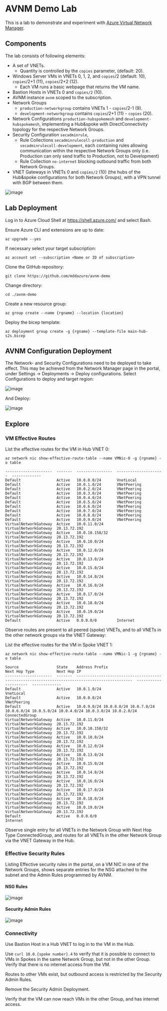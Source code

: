 # AVNM Demo Lab

This is a lab to demonstrate and experiment with [Azure Virtual Network Manager](https://learn.microsoft.com/en-us/azure/virtual-network-manager/overview).

## Components
The lab consists of following elements:
- A set of VNETs.
  - Quantity is controlled by the `copies` parameter, (default: 20).
- Windows Server VMs in VNETs 0, 1, 2, and `copies`/2 (default: 10), `copies`/2+1 (11), `copies`/2+2 (12).
  - Each VM runs a basic webpage that returns the VM name.
- Bastion Hosts in VNETs 0 and `copies/2` (10).
- AVNM instance `avnm` scoped to the subscription.
- Network Groups
  -  `production-networkgroup` contains VNETs 1 - `copies`/2-1 (9).
  -  `development-networkgroup` contains `copies`/2+1 (11) - `copies` (20).
- Network Configurations `production-hubspokemesh` and `development-hubspokemesh`, implementing a Hub&spoke with DirectConnectivity topology for the respective Network Groups.
- Security Configuration `secadminrule`,
  - Rule Collections `secadminrulecoll-production` and `secadminrulecoll-development`, each containing rules allowing communication within the respective Network Groups only (i.e. Production can only send traffic to Production, not to Development)
  - Rule Collection `no-internet` blocking outbound traffic from both Network Groups.
- VNET Gateways in VNETs 0 and `copies/2` (10) (the hubs of the Hub&spoke configurations for both Network Groups), with a VPN tunnel with BGP between them.

![image](images/avnmdemo.png)

## Lab Deployment

Log in to Azure Cloud Shell at https://shell.azure.com/ and select Bash.

Ensure Azure CLI and extensions are up to date:
  
`az upgrade --yes`
  
If necessary select your target subscription:
  
`az account set --subscription <Name or ID of subscription>`
  
Clone the  GitHub repository:

`git clone https://github.com/mddazure/avnm-demo`

Change directory:

`cd ./avnm-demo`

Create a new resource group:

`az group create --name {rgname} --location {location}`

Deploy the bicep template:

`az deployment group create -g {rgname} --template-file main-hub-s2s.bicep`

## AVNM Configuration Deployment
The Network- and Security Configurations need to be deployed to take effect. This may be achieved from the Network Manager page in the portal, under Settings -> Deployments -> Deploy configurations. 
Select Configurations to deploy and target region:

![image](images/selectdeployment.png)

And Deploy:

![image](images/commitdeployment.png)

## Explore

### VM Effective Routes

List the effective routes for the VM in Hub VNET 0:

`az network nic show-effective-route-table --name VMNic-0 -g {rgname} -o table`

```Source                 State    Address Prefix    Next Hop Type          Next Hop IP
---------------------  -------  ----------------  ---------------------  -------------
Default                Active   10.0.0.0/24       VnetLocal
Default                Active   10.0.1.0/24       VNetPeering
Default                Active   10.0.2.0/24       VNetPeering
Default                Active   10.0.3.0/24       VNetPeering
Default                Active   10.0.4.0/24       VNetPeering
Default                Active   10.0.5.0/24       VNetPeering
Default                Active   10.0.6.0/24       VNetPeering
Default                Active   10.0.7.0/24       VNetPeering
Default                Active   10.0.8.0/24       VNetPeering
Default                Active   10.0.9.0/24       VNetPeering
VirtualNetworkGateway  Active   10.0.11.0/24      VirtualNetworkGateway  20.13.72.192
VirtualNetworkGateway  Active   10.0.10.158/32    VirtualNetworkGateway  20.13.72.192
VirtualNetworkGateway  Active   10.0.10.0/24      VirtualNetworkGateway  20.13.72.192
VirtualNetworkGateway  Active   10.0.12.0/24      VirtualNetworkGateway  20.13.72.192
VirtualNetworkGateway  Active   10.0.13.0/24      VirtualNetworkGateway  20.13.72.192
VirtualNetworkGateway  Active   10.0.15.0/24      VirtualNetworkGateway  20.13.72.192
VirtualNetworkGateway  Active   10.0.14.0/24      VirtualNetworkGateway  20.13.72.192
VirtualNetworkGateway  Active   10.0.16.0/24      VirtualNetworkGateway  20.13.72.192
VirtualNetworkGateway  Active   10.0.17.0/24      VirtualNetworkGateway  20.13.72.192
VirtualNetworkGateway  Active   10.0.18.0/24      VirtualNetworkGateway  20.13.72.192
VirtualNetworkGateway  Active   10.0.19.0/24      VirtualNetworkGateway  20.13.72.192
Default                Active   0.0.0.0/0         Internet
```
Observe routes are present to all peered (spoke) VNETs, and to all VNETs in the other network groups via the VNET Gateway:

List the effective routes for the VM in Spoke VNET 1:

`az network nic show-effective-route-table --name VMNic-1 -g {rgname} -o table`

```
Source                 State    Address Prefix                                                                                   Next Hop Type          Next Hop IP
---------------------  -------  -----------------------------------------------------------------------------------------------  ---------------------  -------------
Default                Active   10.0.1.0/24                                                                                      VnetLocal
Default                Active   10.0.0.0/24                                                                                      VNetPeering
Default                Active   10.0.9.0/24 10.0.8.0/24 10.0.7.0/24 10.0.6.0/24 10.0.5.0/24 10.0.4.0/24 10.0.3.0/24 10.0.2.0/24  ConnectedGroup
VirtualNetworkGateway  Active   10.0.11.0/24                                                                                     VirtualNetworkGateway  20.13.72.192
VirtualNetworkGateway  Active   10.0.10.158/32                                                                                   VirtualNetworkGateway  20.13.72.192
VirtualNetworkGateway  Active   10.0.10.0/24                                                                                     VirtualNetworkGateway  20.13.72.192
VirtualNetworkGateway  Active   10.0.12.0/24                                                                                     VirtualNetworkGateway  20.13.72.192
VirtualNetworkGateway  Active   10.0.13.0/24                                                                                     VirtualNetworkGateway  20.13.72.192
VirtualNetworkGateway  Active   10.0.15.0/24                                                                                     VirtualNetworkGateway  20.13.72.192
VirtualNetworkGateway  Active   10.0.14.0/24                                                                                     VirtualNetworkGateway  20.13.72.192
VirtualNetworkGateway  Active   10.0.16.0/24                                                                                     VirtualNetworkGateway  20.13.72.192
VirtualNetworkGateway  Active   10.0.17.0/24                                                                                     VirtualNetworkGateway  20.13.72.192
VirtualNetworkGateway  Active   10.0.18.0/24                                                                                     VirtualNetworkGateway  20.13.72.192
VirtualNetworkGateway  Active   10.0.19.0/24                                                                                     VirtualNetworkGateway  20.13.72.192
Default                Active   0.0.0.0/0                                                                                        Internet

```
Observe single entry for all VNETs in the Network Group with Next Hop Type ConnectedGroup, and routes for all VNETs in the other Network Group via the VNET Gateway in the Hub.

### Effective Security Rules

Listing Effective security rules in the portal, on a VM NIC in one of the Network Groups, shows separate entries for the NSG attached to the subnet and the Admin Rules programmed by AVNM.

#### NSG Rules
![image](images/nsg-rules.png)

#### Security Admin Rules
![image](images/admin-security-rules.png)


### Connectivity
Use Bastion Host in a Hub VNET to log in to the VM in the Hub.

Use `curl 10.0.{spoke number}.4` to verify that it is possible to connect to VMs in Spokes in the same Network Group, but not in the other Group. Verify that there is no internet access from the VM. 

Routes to other VMs exist, but outbound access is restricted by the Security Admin Rules.

Remove the Security Admin Deployment.

Verify that the VM can now reach VMs in the other Group, and has internet access.

 


